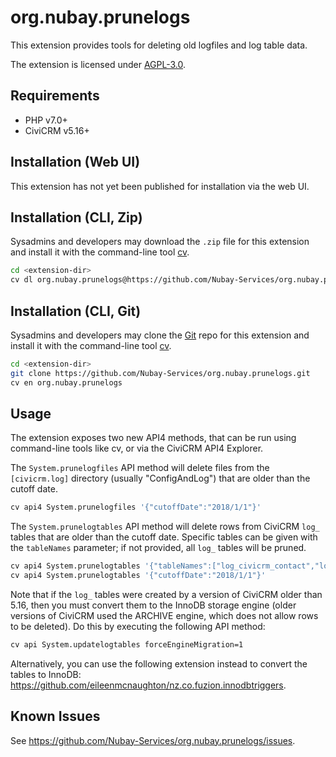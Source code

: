 # org.nubay.prunelogs

This extension provides tools for deleting old logfiles and log table data.

The extension is licensed under [AGPL-3.0](LICENSE.txt).

## Requirements

* PHP v7.0+
* CiviCRM v5.16+

## Installation (Web UI)

This extension has not yet been published for installation via the web UI.

## Installation (CLI, Zip)

Sysadmins and developers may download the `.zip` file for this extension and
install it with the command-line tool [cv](https://github.com/civicrm/cv).

```bash
cd <extension-dir>
cv dl org.nubay.prunelogs@https://github.com/Nubay-Services/org.nubay.prunelogs/archive/master.zip
```

## Installation (CLI, Git)

Sysadmins and developers may clone the [Git](https://en.wikipedia.org/wiki/Git) repo for this extension and
install it with the command-line tool [cv](https://github.com/civicrm/cv).

```bash
cd <extension-dir>
git clone https://github.com/Nubay-Services/org.nubay.prunelogs.git
cv en org.nubay.prunelogs
```

## Usage

The extension exposes two new API4 methods, that can be run using command-line tools like cv, or via the
CiviCRM API4 Explorer.

The `System.prunelogfiles` API method will delete files from the `[civicrm.log]` directory
(usually "ConfigAndLog") that are older than the cutoff date.

```bash
cv api4 System.prunelogfiles '{"cutoffDate":"2018/1/1"}'
```

The `System.prunelogtables` API method will delete rows from CiviCRM `log_` tables that are older than the
cutoff date. Specific tables can be given with the `tableNames` parameter; if not provided, all `log_`
tables will be pruned.

```bash
cv api4 System.prunelogtables '{"tableNames":["log_civicrm_contact","log_civicrm_group"],"cutoffDate":"2018/1/1"}'
cv api4 System.prunelogtables '{"cutoffDate":"2018/1/1"}'
```

Note that if the `log_` tables were created by a version of CiviCRM older than 5.16, then you must convert
them to the InnoDB storage engine (older versions of CiviCRM used the ARCHIVE engine, which does not allow
rows to be deleted). Do this by executing the following API method:

```bash
cv api System.updatelogtables forceEngineMigration=1
```

Alternatively, you can use the following extension instead to convert the tables to InnoDB:
https://github.com/eileenmcnaughton/nz.co.fuzion.innodbtriggers.

## Known Issues

See https://github.com/Nubay-Services/org.nubay.prunelogs/issues.
